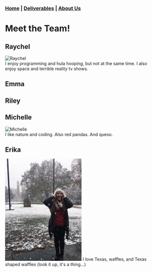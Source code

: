 ### [Home](https://mlpearson4.github.io/VastCast/) | [Deliverables](https://mlpearson4.github.io/VastCast/Deliverables.html) | [About Us](https://mlpearson4.github.io/VastCast/AboutUs.html)

# Meet the Team!

## Raychel

![Raychel](http://bit.ly/2CcDD65)  
I enjoy programming and hula hooping, but not at the same time. I also enjoy space and terrible reality tv shows.

## Emma

## Riley

## Michelle

![Michelle](http://bit.ly/2Hjdx0n)  
I like nature and coding. Also red pandas. And queso.

## Erika

![Erika](pictures/Erika.jpg) <!-- .element height="50%" width="50%" -->
I love Texas, waffles, and Texas shaped waffles (look it up, it's a thing...)
